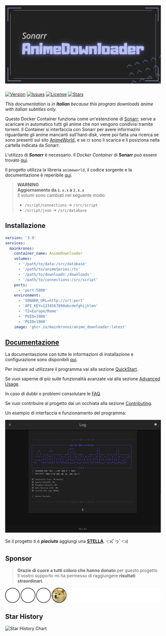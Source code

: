 
# ![wallpaper](docs/static/img/wallpaper.png)

[![Version](https://img.shields.io/github/v/release/MainKronos/Sonarr-AnimeDownloader?color=90caf9&style=for-the-badge)](../../releases)   [![Issues](https://img.shields.io/github/issues/MainKronos/Sonarr-AnimeDownloader?color=a5d6a7&style=for-the-badge)](../../issues)   [![License](https://img.shields.io/github/license/MainKronos/Sonarr-AnimeDownloader?color=ffcc80&style=for-the-badge)](/LICENSE)   [![Stars](https://img.shields.io/github/stars/MainKronos/Sonarr-AnimeDownloader?color=fff59d&style=for-the-badge)](../../stargazers)

_This documentation is in **Italian** because this program downloads anime with italian subtitles only._

Questo Docker Container funziona come un'estenzione di [Sonarr](https://sonarr.tv/); serve a scaricare in automatico tutti gli anime che non vengono condivisi tramite torrent.
Il Container si interfaccia con Sonarr per avere informazini riguardante gli anime mancanti sull'hard-disk, viene poi fatta una ricerca se sono presenti sul sito [AnimeWorld](https://www.animeworld.so/), e se ci sono li scarica e li posiziona nella cartella indicata da Sonarr.

L'utilizzo di _**Sonarr**_ è necessario.
Il _Docker Container_ di **Sonarr** può essere trovato [qui](https://github.com/linuxserver/docker-sonarr).

Il progetto utilizza la libreria `animeworld`, il codice sorgente e la documentazione è reperibile [qui](../../../AnimeWorld-API).

> **WARNING**\
> **Aggiornamento da `1.x.x` a `2.x.x`**\
> Il volumi sono cambiati nel seguente modo:
> - `/script/connections` -> `/src/script`
> - `/script/json` -> `/src/database`

## Installazione

```yaml
version: '3.9'
services:
  mainkronos:
    container_name: AnimeDownloader
    volumes:
      - '/path/to/data:/src/database'
      - '/path/to/animeSeries:/tv'
      - '/path/to/downloads:/downloads'
      - '/path/to/connections:/src/script'
    ports:
      - 'port:5000'
    environment:
      - 'SONARR_URL=http://url:port'
      - 'API_KEY=1234567890abcdefghijklmn'
      - 'TZ=Europe/Rome'
      - 'PUID=1000'
      - 'PGID=1000'
    image: 'ghcr.io/mainkronos/anime_downloader:latest'
```

## [Documentazione](https://mainkronos.github.io/Sonarr-AnimeDownloader)

La documentaszione con tutte le informazioni di installazione e configurazione sono disponibili [qui](https://mainkronos.github.io/Sonarr-AnimeDownloader).

Per iniziare ad utilizzare il programma vai alla sezione [QuickStart](https://mainkronos.github.io/Sonarr-AnimeDownloader/usage/quickstart).

Se vuoi saperne di più sulle funzionalità avanzate vai alla sezione [Advanced Usage](https://mainkronos.github.io/Sonarr-AnimeDownloader/usage/advanced).

In caso di dubbi o problemi consolutare le [FAQ](https://mainkronos.github.io/Sonarr-AnimeDownloader/usage/faq).

Se vuoi contribuire al progetto dai un occhiata alla sezione [Contributing](https://mainkronos.github.io/Sonarr-AnimeDownloader/community/contributing).

Un esempio di interfaccia e funzionamento del programma:

![Presentazione](docs/static/img/Presentazione.gif)

Se il progetto ti è _**piaciuto**_ aggiungi una [**STELLA**](https://github.com/MainKronos/Sonarr-AnimeDownloader/stargazers). 👈(ﾟヮﾟ👈)

## Sponsor

> **Grazie di cuore a tutti coloro che hanno donato** per questo progetto. \
> Il vostro supporto mi ha permesso di raggiungere **risultati straordinari**.

[![sponsors](https://raw.githubusercontent.com/MainKronos/MainKronos/main/res/sponsors.svg)](https://github.com/sponsors/MainKronos)

## Star History

![Star History Chart](https://api.star-history.com/svg?repos=MainKronos/Sonarr-AnimeDownloader&type=Date)
